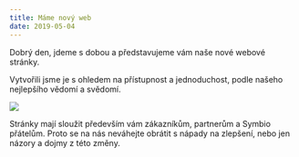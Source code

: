 ```yaml
---
title: Máme nový web
date: 2019-05-04
---
```


Dobrý den,
jdeme s dobou a představujeme vám naše nové webové stránky.

Vytvořili jsme je s ohledem na přístupnost a jednoduchost, podle našeho nejlepšího vědomí a svědomí.

[![](/soubory/Symbio_Web_Mindmap.png)](/soubory/Symbio_Web_Mindmap.png)  

Stránky mají sloužit především vám zákazníkům, partnerům a Symbio přátelům.
Proto se na nás neváhejte obrátit s nápady na zlepšení, nebo jen názory a dojmy z této změny.

